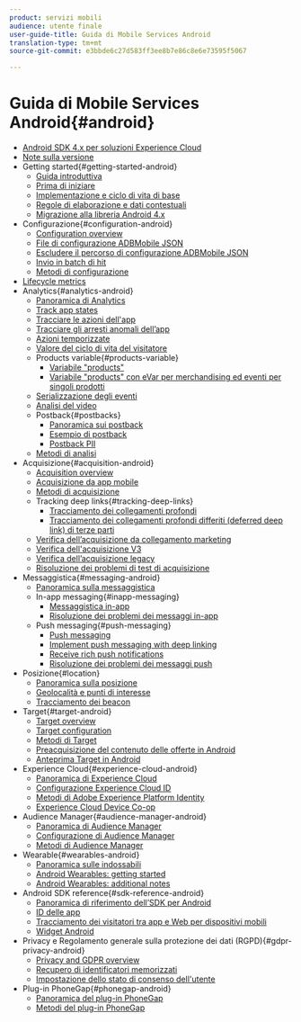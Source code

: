 ```yaml
---
product: servizi mobili
audience: utente finale
user-guide-title: Guida di Mobile Services Android
translation-type: tm+mt
source-git-commit: e3bbde6c27d583ff3ee8b7e86c8e6e73595f5067

---
```



# Guida di Mobile Services Android{#android}

+ [Android SDK 4.x per soluzioni Experience Cloud](overview.md)
+ [Note sulla versione](rel-notes.md)
+ Getting started{#getting-started-android}
   + [Guida introduttiva](getting-started/getting-started.md)
   + [Prima di iniziare](getting-started/requirements.md)
   + [Implementazione e ciclo di vita di base](getting-started/dev-qs.md)
   + [Regole di elaborazione e dati contestuali](getting-started/proc-rules.md)
   + [Migrazione alla libreria Android 4.x](getting-started/migration-v3.md)
+ Configurazione{#configuration-android}
   + [Configuration overview](configuration/configuration.md)
   + [File di configurazione ADBMobile JSON](configuration/json-config/json-config.md)
   + [Escludere il percorso di configurazione ADBMobile JSON](configuration/json-config/json-config-remote.md)
   + [Invio in batch di hit](configuration/hit-batching.md)
   + [Metodi di configurazione](configuration/methods.md)
+ [Lifecycle metrics](metrics.md)
+ Analytics{#analytics-android}
   + [Panoramica di Analytics](analytics-main/analytics-main.md)
   + [Track app states](analytics-main/states.md)
   + [Tracciare le azioni dell'app](analytics-main/actions.md)
   + [Tracciare gli arresti anomali dell’app](analytics-main/crashes.md)
   + [Azioni temporizzate](analytics-main/timed-actions.md)
   + [Valore del ciclo di vita del visitatore](analytics-main/lifetime-value.md)
   + Products variable{#products-variable}
      + [Variabile "products"](analytics-main/products/products.md)
      + [Variabile "products" con eVar per merchandising ed eventi per singoli prodotti](analytics-main/products/products-variable-evars-events.md)
   + [Serializzazione degli eventi](analytics-main/event-serialization.md)
   + [Analisi del video](analytics-main/video-qs.md)
   + Postback{#postbacks}
      + [Panoramica sui postback](analytics-main/postbacks/postbacks.md)
      + [Esempio di postback](analytics-main/postbacks/postback-example.md)
      + [Postback PII](analytics-main/postbacks/c-pii-postbacks.md)
   + [Metodi di analisi](analytics-main/analytics-methods.md)
+ Acquisizione{#acquisition-android}
   + [Acquisition overview](acquisition-main/acquisition-main-android.md)
   + [Acquisizione da app mobile](acquisition-main/acquisition.md)
   + [Metodi di acquisizione](acquisition-main/acquisition-methods.md)
   + Tracking deep links{#tracking-deep-links}
      + [Tracciamento dei collegamenti profondi](acquisition-main/tracking-deep-links/tracking-deep-links.md)
      + [Tracciamento dei collegamenti profondi differiti (deferred deep link) di terze parti](acquisition-main/tracking-deep-links/c-tracking-3rd-party-deferred-deep-links.md)
   + [Verifica dell’acquisizione da collegamento marketing](acquisition-main/t-testing-marketing-link-acquisition.md)
   + [Verifica dell'acquisizione V3](acquisition-main/t-testing-version-3-acquisition.md)
   + [Verifica dell’acquisizione legacy](acquisition-main/t-testing-acquisition.md)
   + [Risoluzione dei problemi di test di acquisizione](acquisition-main/troubleshoot-acquisition-testing.md)
+ Messaggistica{#messaging-android}
   + [Panoramica sulla messaggistica](messaging-main/messaging-main-android.md)
   + In-app messaging{#inapp-messaging}
      + [Messaggistica in-app](messaging-main/messaging/messaging.md)
      + [Risoluzione dei problemi dei messaggi in-app](messaging-main/messaging/in-apps-ts.md)
   + Push messaging{#push-messaging}
      + [Push messaging](messaging-main/push-messaging/push-messaging.md)
      + [Implement push messaging with deep linking](messaging-main/push-messaging/t-mob-impl-push-deeplinking-android-4x.md)
      + [Receive rich push notifications](messaging-main/push-messaging/c-set-up-rich-push-notif-android.md)
      + [Risoluzione dei problemi dei messaggi push](messaging-main/push-messaging/c-troubleshooting-push-messaging.md)
+ Posizione{#location}
   + [Panoramica sulla posizione](location/location.md)
   + [Geolocalità e punti di interesse](location/geo-poi.md)
   + [Tracciamento dei beacon](location/beacon.md)
+ Target{#target-android}
   + [Target overview](target-main/target-main.md)
   + [Target configuration](target-main/target.md)
   + [Metodi di Target](target-main/c-target-methods.md)
   + [Preacquisizione del contenuto delle offerte in Android](target-main/c-mob-target-prefetch-android.md)
   + [Anteprima Target in Android](target-main/c-mob-target-preview-android.md)
+ Experience Cloud{#experience-cloud-android}
   + [Panoramica di Experience Cloud](c-marketing-cloud/c-marketing-cloud.md)
   + [Configurazione Experience Cloud ID](c-marketing-cloud/mcvid.md)
   + [Metodi di Adobe Experience Platform Identity](c-marketing-cloud/mc-methods.md)
   + [Experience Cloud Device Co-op](c-marketing-cloud/t-mob-mc-device-coop-android-.md)
+ Audience Manager{#audience-manager-android}
   + [Panoramica di Audience Manager](audience-manager/audience-manager.md)
   + [Configurazione di Audience Manager](audience-manager/audiencemgmt.md)
   + [Metodi di Audience Manager](audience-manager/c-audience-manager-methods.md)
+ Wearable{#wearables-android}
   + [Panoramica sulle indossabili](wearables/wearables.md)
   + [Android Wearables: getting started](wearables/android-wearable.md)
   + [Android Wearables: additional notes](wearables/c-android-wearables--additional-notes.md)
+ Android SDK reference{#sdk-reference-android}
   + [Panoramica di riferimento dell’SDK per Android](/help/android/reference/reference.md)
   + [ID delle app](/help/android/reference/app-ids.md)
   + [Tracciamento dei visitatori tra app e Web per dispositivi mobili](/help/android/reference/hybrid-app.md)
   + [Widget Android](/help/android/reference/widgets.md)
+ Privacy e Regolamento generale sulla protezione dei dati (RGPD){#gdpr-privacy-android}
   + [Privacy and GDPR overview](c-mob-privacy-gdpr-android/c-mob-privacy-gdpr-android.md)
   + [Recupero di identificatori memorizzati](c-mob-privacy-gdpr-android/c-mob-gdpr-ret-stored-ids-android.md)
   + [Impostazione dello stato di consenso dell'utente](c-mob-privacy-gdpr-android/privacy.md)
+ Plug-in PhoneGap{#phonegap-android}
   + [Panoramica del plug-in PhoneGap](phonegap/phonegap.md)
   + [Metodi del plug-in PhoneGap](phonegap/phonegap-methods.md)
